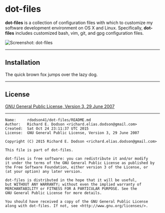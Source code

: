# dot-files

**dot-files** is a collection of configuration files with which to customize my software development environment on OS X and Linux. Specifically, **dot-files** includes customized bash, vim, git, and gpg configuration files.

![Screenshot: dot-files][1]

[1]: <http://i.imgur.com/zSdxaKv.png> "Screenshot: dot-files"

---
## Installation

The quick brown fox jumps over the lazy dog.

---
## License

[GNU General Public License, Version 3, 29 June 2007][1]

[2]: <http://www.gnu.org/licenses/gpl-3.0.en.html> "GNU General Public License"

---
```
Name:     rdodson41/dot-files/README.md
Author:   Richard E. Dodson <richard.elias.dodson@gmail.com>
Created:  Sat Oct 24 23:11:37 UTC 2015
License:  GNU General Public License, Version 3, 29 June 2007
```
```
Copyright (C) 2015 Richard E. Dodson <richard.elias.dodson@gmail.com>

This file is part of dot-files.

dot-files is free software: you can redistribute it and/or modify
it under the terms of the GNU General Public License as published by
the Free Software Foundation, either version 3 of the License, or
(at your option) any later version.

dot-files is distributed in the hope that it will be useful,
but WITHOUT ANY WARRANTY; without even the implied warranty of
MERCHANTABILITY or FITNESS FOR A PARTICULAR PURPOSE. See the
GNU General Public License for more details.

You should have received a copy of the GNU General Public License
along with dot-files. If not, see <http://www.gnu.org/licenses/>.
```
